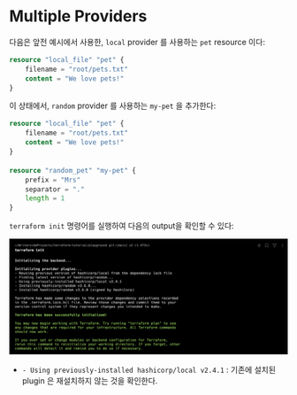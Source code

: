 # Multiple Providers

다음은 앞전 예시에서 사용한, `local` provider 를 사용하는 `pet` resource 이다:

```terraform
resource "local_file" "pet" {
    filename = "root/pets.txt"
    content = "We love pets!"
}
```

이 상태에서, `random` provider 를 사용하는 `my-pet` 을 추가한다:

``` terraform
resource "local_file" "pet" {
    filename = "root/pets.txt"
    content = "We love pets!"
}

resource "random_pet" "my-pet" {
    prefix = "Mrs"
    separator = "."
    length = 1
}
```

`terraform init` 명령어를 실행하여 다음의 output을 확인할 수 있다:

![img.png](img.png)

- `- Using previously-installed hashicorp/local v2.4.1` : 기존에 설치된 plugin 은 재설치하지 않는 것을 확인한다.
